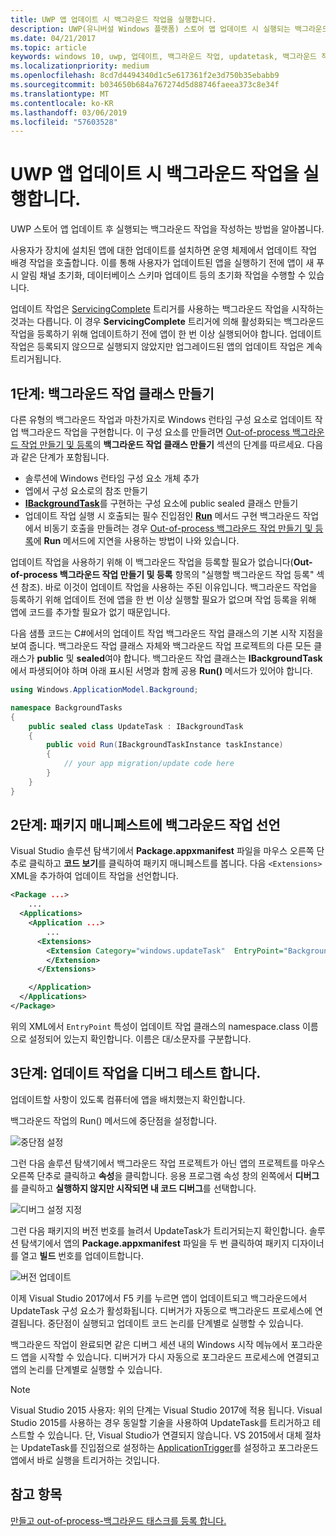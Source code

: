 ```yaml
---
title: UWP 앱 업데이트 시 백그라운드 작업을 실행합니다.
description: UWP(유니버설 Windows 플랫폼) 스토어 앱 업데이트 시 실행되는 백그라운드 작업을 만드는 방법을 알아봅니다.
ms.date: 04/21/2017
ms.topic: article
keywords: windows 10, uwp, 업데이트, 백그라운드 작업, updatetask, 백그라운드 작업
ms.localizationpriority: medium
ms.openlocfilehash: 8cd7d4494340d1c5e617361f2e3d750b35ebabb9
ms.sourcegitcommit: b034650b684a767274d5d88746faeea373c8e34f
ms.translationtype: MT
ms.contentlocale: ko-KR
ms.lasthandoff: 03/06/2019
ms.locfileid: "57603528"
---
```

# <a name="run-a-background-task-when-your-uwp-app-is-updated"></a>UWP 앱 업데이트 시 백그라운드 작업을 실행합니다.

UWP 스토어 앱 업데이트 후 실행되는 백그라운드 작업을 작성하는 방법을 알아봅니다.

사용자가 장치에 설치된 앱에 대한 업데이트를 설치하면 운영 체제에서 업데이트 작업 배경 작업을 호출합니다. 이를 통해 사용자가 업데이트된 앱을 실행하기 전에 앱이 새 푸시 알림 채널 초기화, 데이터베이스 스키마 업데이트 등의 초기화 작업을 수행할 수 있습니다.

업데이트 작업은 [ServicingComplete](https://docs.microsoft.com/uwp/api/Windows.ApplicationModel.Background.SystemTriggerType) 트리거를 사용하는 백그라운드 작업을 시작하는 것과는 다릅니다. 이 경우 **ServicingComplete** 트리거에 의해 활성화되는 백그라운드 작업을 등록하기 위해 업데이트하기 전에 앱이 한 번 이상 실행되어야 합니다.  업데이트 작업은 등록되지 않으므로 실행되지 않았지만 업그레이드된 앱의 업데이트 작업은 계속 트리거됩니다.

## <a name="step-1-create-the-background-task-class"></a>1단계: 백그라운드 작업 클래스 만들기

다른 유형의 백그라운드 작업과 마찬가지로 Windows 런타임 구성 요소로 업데이트 작업 백그라운드 작업을 구현합니다. 이 구성 요소를 만들려면 [Out-of-process 백그라운드 작업 만들기 및 등록](https://docs.microsoft.com/windows/uwp/launch-resume/create-and-register-a-background-task)의 **백그라운드 작업 클래스 만들기** 섹션의 단계를 따르세요. 다음과 같은 단계가 포함됩니다.

- 솔루션에 Windows 런타임 구성 요소 개체 추가
- 엡에서 구성 요소로의 참조 만들기
- [  **IBackgroundTask**](https://msdn.microsoft.com/library/windows/apps/br224794)를 구현하는 구성 요소에 public sealed 클래스 만들기
- 업데이트 작업 실행 시 호출되는 필수 진입점인 [**Run**](https://msdn.microsoft.com/library/windows/apps/br224811) 메서드 구현 백그라운드 작업에서 비동기 호출을 만들려는 경우 [Out-of-process 백그라운드 작업 만들기 및 등록](https://docs.microsoft.com/windows/uwp/launch-resume/create-and-register-a-background-task)에 **Run** 메서드에 지연을 사용하는 방법이 나와 있습니다.

업데이트 작업을 사용하기 위해 이 백그라운드 작업을 등록할 필요가 없습니다(**Out-of-process 백그라운드 작업 만들기 및 등록** 항목의 "실행할 백그라운드 작업 등록" 섹션 참조). 바로 이것이 업데이트 작업을 사용하는 주된 이유입니다. 백그라운드 작업을 등록하기 위해 업데이트 전에 앱을 한 번 이상 실행할 필요가 없으며 작업 등록을 위해 앱에 코드를 추가할 필요가 없기 때문입니다.

다음 샘플 코드는 C#에서의 업데이트 작업 백그라운드 작업 클래스의 기본 시작 지점을 보여 줍니다. 백그라운드 작업 클래스 자체와 백그라운드 작업 프로젝트의 다른 모든 클래스가 **public** 및 **sealed**여야 합니다. 백그라운드 작업 클래스는 **IBackgroundTask**에서 파생되어야 하며 아래 표시된 서명과 함께 공용 **Run()** 메서드가 있어야 합니다.

```cs
using Windows.ApplicationModel.Background;

namespace BackgroundTasks
{
    public sealed class UpdateTask : IBackgroundTask
    {
        public void Run(IBackgroundTaskInstance taskInstance)
        {
            // your app migration/update code here
        }
    }
}
```

## <a name="step-2-declare-your-background-task-in-the-package-manifest"></a>2단계: 패키지 매니페스트에 백그라운드 작업 선언

Visual Studio 솔루션 탐색기에서 **Package.appxmanifest** 파일을 마우스 오른쪽 단추로 클릭하고 **코드 보기**를 클릭하여 패키지 매니페스트를 봅니다. 다음 `<Extensions>` XML을 추가하여 업데이트 작업을 선언합니다.

```XML
<Package ...>
    ...
  <Applications>  
    <Application ...>  
        ...
      <Extensions>  
        <Extension Category="windows.updateTask"  EntryPoint="BackgroundTasks.UpdateTask">  
        </Extension>  
      </Extensions>

    </Application>  
  </Applications>  
</Package>
```

위의 XML에서 `EntryPoint` 특성이 업데이트 작업 클래스의 namespace.class 이름으로 설정되어 있는지 확인합니다. 이름은 대/소문자를 구분합니다.

## <a name="step-3-debugtest-your-update-task"></a>3단계: 업데이트 작업을 디버그 테스트 합니다.

업데이트할 사항이 있도록 컴퓨터에 앱을 배치했는지 확인합니다.

백그라운드 작업의 Run() 메서드에 중단점을 설정합니다.

![중단점 설정](images/run-func-breakpoint.png)

그런 다음 솔루션 탐색기에서 백그라운드 작업 프로젝트가 아닌 앱의 프로젝트를 마우스 오른쪽 단추로 클릭하고 **속성**을 클릭합니다. 응용 프로그램 속성 창의 왼쪽에서 **디버그**를 클릭하고 **실행하지 않지만 시작되면 내 코드 디버그**를 선택합니다.

![디버그 설정 지정](images/do-not-launch-but-debug.png)

그런 다음 패키지의 버전 번호를 늘려서 UpdateTask가 트리거되는지 확인합니다. 솔루션 탐색기에서 앱의 **Package.appxmanifest** 파일을 두 번 클릭하여 패키지 디자이너를 열고 **빌드** 번호를 업데이트합니다.

![버전 업데이트](images/bump-version.png)

이제 Visual Studio 2017에서 F5 키를 누르면 앱이 업데이트되고 백그라운드에서 UpdateTask 구성 요소가 활성화됩니다. 디버거가 자동으로 백그라운드 프로세스에 연결됩니다. 중단점이 실행되고 업데이트 코드 논리를 단계별로 실행할 수 있습니다.

백그라운드 작업이 완료되면 같은 디버그 세션 내의 Windows 시작 메뉴에서 포그라운드 앱을 시작할 수 있습니다. 디버거가 다시 자동으로 포그라운드 프로세스에 연결되고 앱의 논리를 단계별로 실행할 수 있습니다.

> [!NOTE]
> Visual Studio 2015 사용자: 위의 단계는 Visual Studio 2017에 적용 됩니다. Visual Studio 2015를 사용하는 경우 동일할 기술을 사용하여 UpdateTask를 트리거하고 테스트할 수 있습니다. 단, Visual Studio가 연결되지 않습니다. VS 2015에서 대체 절차는 UpdateTask를 진입점으로 설정하는 [ApplicationTrigger](https://docs.microsoft.com/windows/uwp/launch-resume/trigger-background-task-from-app)를 설정하고 포그라운드 앱에서 바로 실행을 트리거하는 것입니다.

## <a name="see-also"></a>참고 항목

[만들고 out-of-process-백그라운드 태스크를 등록 합니다.](https://docs.microsoft.com/windows/uwp/launch-resume/create-and-register-a-background-task)
